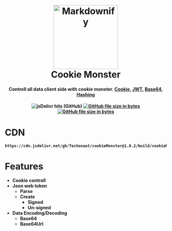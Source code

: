 
<h1 align="center">
  <br>
  <img src="https://raw.githubusercontent.com/Techonaut/.github/main/cdn/img/cookieMonsterv2.png" alt="Markdownify" width="200">
  <br>
  Cookie Monster
  <br>
</h1>

<h4 align="center">Controll all data client side with cookie monster. <a href="https://en.wikipedia.org/wiki/HTTP_cookie">Cookie</a>, <a href="https://en.wikipedia.org/wiki/JSON_Web_Token">JWT</a>, <a href="https://en.wikipedia.org/wiki/Base64">Base64</a>, <a href="https://en.wikipedia.org/wiki/Hash_function">Hashing</a>  <h4>

<p align="center">
  <img alt="jsDelivr hits (GitHub)" src="https://img.shields.io/jsdelivr/gh/hy/Techonaut/cookieMonster">
  <a href="https://cdn.jsdelivr.net/gh/Techonaut/cookieMonster/build/cookieMonster.min.js"> <img alt="GitHub file size in bytes" src="https://img.shields.io/github/size/Techonaut/cookieMonster/build/cookieMonster.min.js"> <a/>
  <a href="https://cdn.jsdelivr.net/gh/Techonaut/cookieMonster/build/cookieMonster.min.js"> <img alt="GitHub file size in bytes" src="https://github.com/Techonaut/cookieMonster/actions/workflows/build.yml/badge.svg?style=flat-square"> <a/>
</p>


# CDN
```
https://cdn.jsdelivr.net/gh/Techonaut/cookieMonster@1.0.2/build/cookieMonster.min.js
```

# Features

- Cookie controll
- Json web token
  - Parse
  - Create
    - Signed
    - Un-signed
- Data Encoding/Decoding
  - Base64
  - Base64Url
